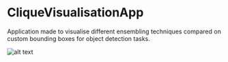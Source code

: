 # CliqueVisualisationApp

Application made to visualise different ensembling techniques compared on custom bounding boxes for object detection tasks.

![alt text](img.jpg)
